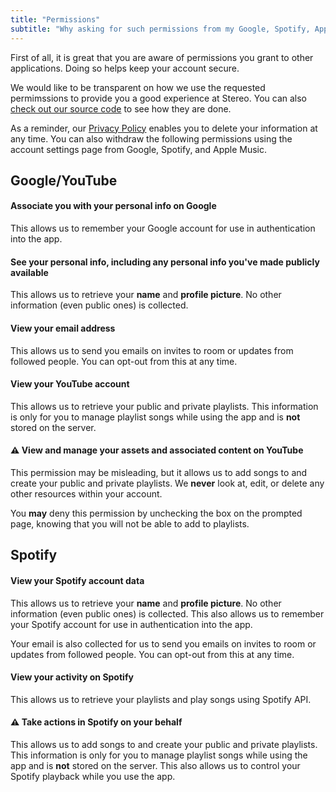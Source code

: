 ```yaml
---
title: "Permissions"
subtitle: "Why asking for such permissions from my Google, Spotify, Apple Music account?"
---
```


First of all, it is great that you are aware of permissions you grant to other applications. Doing so helps keep your account secure.

We would like to be transparent on how we use the requested permimssions to provide you a good experience at Stereo. You can also [check out our source code](https://github.com/hoangvvo/stereo-web) to see how they are done.

As a reminder, our [Privacy Policy](/privacy) enables you to delete your information at any time. You can also withdraw the following permissions using the account settings page from Google, Spotify, and Apple Music.

## Google/YouTube

#### Associate you with your personal info on Google

This allows us to remember your Google account for use in authentication into the app.

#### See your personal info, including any personal info you've made publicly available

This allows us to retrieve your **name** and **profile picture**. No other information (even public ones) is collected.

#### View your email address

This allows us to send you emails on invites to room or updates from followed people. You can opt-out from this at any time.

#### View your YouTube account

This allows us to retrieve your public and private playlists. This information is only for you to manage playlist songs while using the app and is **not** stored on the server.

#### ⚠️ View and manage your assets and associated content on YouTube

This permission may be misleading, but it allows us to add songs to and create your public and private playlists. We **never** look at, edit, or delete any other resources within your account.

You **may** deny this permission by unchecking the box on the prompted page, knowing that you will not be able to add to playlists.

## Spotify

#### View your Spotify account data

This allows us to retrieve your **name** and **profile picture**. No other information (even public ones) is collected. This also allows us to remember your Spotify account for use in authentication into the app.

Your email is also collected for us to send you emails on invites to room or updates from followed people. You can opt-out from this at any time.

#### View your activity on Spotify

This allows us to retrieve your playlists and play songs using Spotify API.

#### ⚠️ Take actions in Spotify on your behalf

This allows us to add songs to and create your public and private playlists. This information is only for you to manage playlist songs while using the app and is **not** stored on the server. This also allows us to control your Spotify playback while you use the app.
